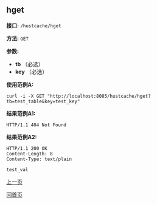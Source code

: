 ## hget ##

**接口:** `/hustcache/hget`

**方法:** `GET`

**参数:** 

*  **tb** （必选）  
*  **key** （必选）  

**使用范例A:**

    curl -i -X GET "http://localhost:8085/hustcache/hget?tb=test_table&key=test_key"

**结果范例A1:**

	HTTP/1.1 404 Not Found

**结果范例A2:**

	HTTP/1.1 200 OK
	Content-Length: 8
	Content-Type: text/plain

	test_val

[上一页](../hustcache.md)

[回首页](../../../index.md)